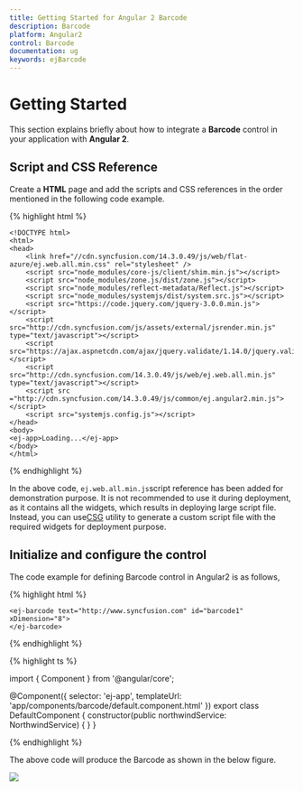 ```yaml
---
title: Getting Started for Angular 2 Barcode
description: Barcode
platform: Angular2
control: Barcode
documentation: ug
keywords: ejBarcode
---
```


# Getting Started

This section explains briefly about how to integrate a **Barcode** control in your application with **Angular 2**.

## Script and CSS Reference

Create a **HTML** page and add the scripts and CSS references in the order mentioned in the following code example.

{% highlight html %}

    <!DOCTYPE html>
    <html>
    <head> 
        <link href="//cdn.syncfusion.com/14.3.0.49/js/web/flat-azure/ej.web.all.min.css" rel="stylesheet" />
        <script src="node_modules/core-js/client/shim.min.js"></script>
        <script src="node_modules/zone.js/dist/zone.js"></script>
        <script src="node_modules/reflect-metadata/Reflect.js"></script>
        <script src="node_modules/systemjs/dist/system.src.js"></script>
        <script src="https://code.jquery.com/jquery-3.0.0.min.js"></script>
        <script src="http://cdn.syncfusion.com/js/assets/external/jsrender.min.js" type="text/javascript"></script>
        <script src="https://ajax.aspnetcdn.com/ajax/jquery.validate/1.14.0/jquery.validate.min.js"></script>
        <script src="http://cdn.syncfusion.com/14.3.0.49/js/web/ej.web.all.min.js" type="text/javascript"></script>
        <script src ="http://cdn.syncfusion.com/14.3.0.49/js/common/ej.angular2.min.js"></script>
        <script src="systemjs.config.js"></script>
    </head>
    <body>
    <ej-app>Loading...</ej-app>
    </body>
    </html>

{% endhighlight %}

In the above code, `ej.web.all.min.js`script reference has been added for demonstration purpose. It is not recommended to use it during deployment, as it contains all the widgets, which results in deploying large script file. Instead, you can use[CSG](http://csg.syncfusion.com/# "") utility to generate a custom script file with the required widgets for deployment purpose.

## Initialize and configure the control

The code example for defining Barcode control in Angular2 is as follows,


{% highlight html %}

    <ej-barcode text="http://www.syncfusion.com" id="barcode1" xDimension="8">
    </ej-barcode>

{% endhighlight %}

{% highlight ts %}

import { Component } from '@angular/core';

@Component({
  selector: 'ej-app',
  templateUrl: 'app/components/barcode/default.component.html'
})
export class DefaultComponent {
  constructor(public northwindService: NorthwindService) { }
}
    
{% endhighlight %}


The above code will produce the Barcode as shown in the below figure.

![](getting-started_images/default.png)
